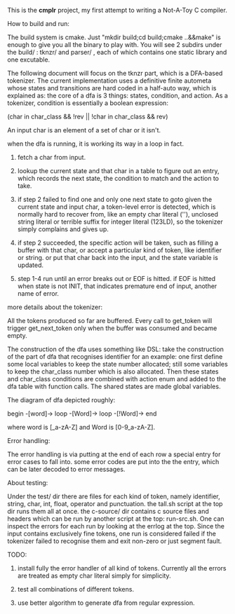 This is the **cmplr** project, my first attempt to writing a Not-A-Toy 
C compiler.

How to build and run:

The build system is cmake. Just "mkdir build;cd build;cmake ..&&make" 
is enough to give you all the binary to play with. You will see 2 subdirs
under the build/ : tknzr/ and parser/ , each of which contains one 
static library and one excutable.

The following document will focus on the tknzr part, which is a DFA-based
tokenizer.
The current implementation uses a definitive finite autometa whose states 
and transitions are hard coded in a half-auto way, which is explained as:
the core of a dfa is 3 things: states, condition, and action. As a tokenizer,
condition is essentially a boolean expression: 

(char in char\_class && !rev || !char in char\_class && rev)

An input char is an element of a set of char or it isn't.

when the dfa is running, it is working its way in a loop in fact.

1. fetch a char from input.

2. lookup the current state and that char in a table to figure out
an entry, which records the next state, the condition to match and 
the action to take.

3. if step 2 failed to find one and only one next state to goto given
the current state and input char, a token-level error is detected, which is
normally hard to recover from, like an empty char literal (''), unclosed
string literal or terrible suffix for integer literal (123LD), so the tokenizer
simply complains and gives up.

4. if step 2 succeeded, the specific action will be taken, such as filling a buffer
with that char, or accept a particular kind of token, like identifier or string.
or put that char back into the input, and the state variable is updated.

5. step 1-4 run until an error breaks out or EOF is hitted. if EOF is hitted when
state is not INIT, that indicates premature end of input, another name of error.

more details about the tokenizer:

All the tokens produced so far are buffered. Every call to get\_token will trigger
get\_next\_token only when the buffer was consumed and became empty. 

The construction of the dfa uses something like DSL: take the construction of the
part of dfa that recognises identifier for an example: one first define some local
variables to keep the state number allocated; still some variables to keep the char\_class
number which is also allocated. Then these states and char\_class conditions are combined
with action enum and added to the dfa table with function calls. The shared states are 
made global variables.

The diagram of dfa depicted roughly:
  
  begin -[word]-> loop -[Word]-> loop -[!Word]-> end

where word is [\_a-zA-Z] and Word is [0-9\_a-zA-Z].

Error handling:

The error handling is via putting at the end of each row a special entry for error cases
to fall into. some error codes are put into the the entry, which can be later decoded to
error messages.

About testing:

Under the test/ dir there are files for each kind of token, namely identifier, string, char, int,
float, operator and punctuation. the tall.sh script at the top dir runs them all at once. the c-source/
dir contains c source files and headers which can be run by another script at the top: run-src.sh.
One can inspect the errors for each run by looking at the errlog at the top. Since the input contains 
exclusively fine tokens, one run is considered failed if the tokenizer failed to recognise them and exit
non-zero or just segment fault.

TODO:
1. install fully the error handler of all kind of tokens. Currently all the errors are treated as
empty char literal simply for simplicity.

2. test all combinations of different tokens.

3. use better algorithm to generate dfa from regular expression.

